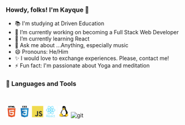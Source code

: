 ### Howdy, folks! I'm Kayque :wave:

- :books: I'm studying at Driven Education
- 🔭 I’m currently working on becoming a Full Stack Web Developer
- 🌱 I’m currently learning React
- :speech_balloon: Ask me about ...Anything, especially music
- 😄 Pronouns: He/Him
- :sparkles: I would love to exchange experiences. Please, contact me!
- ⚡ Fun fact: I'm passionate about Yoga and meditation

### :wrench: Languages and Tools

<br>
<p align="left"> 
    <img src="https://raw.githubusercontent.com/devicons/devicon/master/icons/html5/html5-original-wordmark.svg" alt="html5" width="30" height="30"/>
    <img src="https://raw.githubusercontent.com/devicons/devicon/master/icons/css3/css3-original-wordmark.svg" alt="css3" width="30" height="30"/>
    <img src="https://raw.githubusercontent.com/devicons/devicon/master/icons/javascript/javascript-original.svg" alt="JavaScript"  width="30px" height="30px"/>
    <img src="https://raw.githubusercontent.com/devicons/devicon/master/icons/react/react-original-wordmark.svg" alt="react" width="30" height="30"/> 
    <img src="https://raw.githubusercontent.com/devicons/devicon/master/icons/linux/linux-original.svg" alt="linux" width="30" height="30"/> 
    <img src="https://www.vectorlogo.zone/logos/git-scm/git-scm-icon.svg" alt="git" width="30" height="30"/>
</p>
